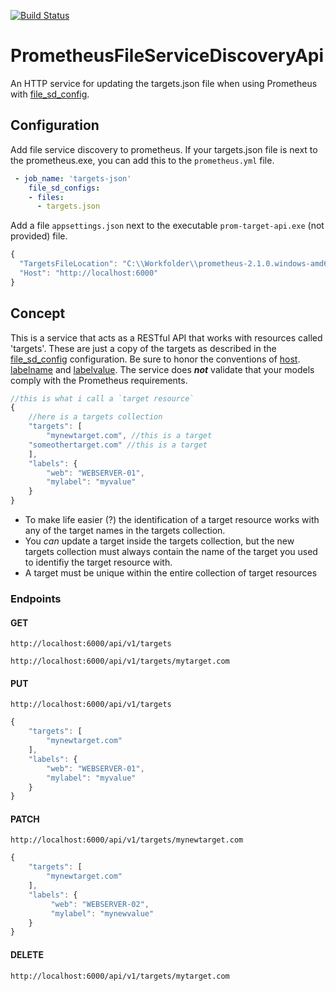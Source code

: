 [![Build Status](https://travis-ci.org/SylvesterMachielse/PrometheusFileServiceDiscoveryApi.svg?branch=master)](https://travis-ci.org/SylvesterMachielse/PrometheusFileServiceDiscoveryApi)

# PrometheusFileServiceDiscoveryApi
An HTTP service for updating the targets.json file when using Prometheus with 
[file_sd_config](https://prometheus.io/docs/prometheus/latest/configuration/configuration/#%3Cfile_sd_config%3E). 

## Configuration
Add file service discovery to prometheus. If your targets.json file is next to the prometheus.exe, you can add this to the `prometheus.yml` file.
```YAML
 - job_name: 'targets-json'
    file_sd_configs:
    - files:
      - targets.json
```

Add a file `appsettings.json` next to the executable `prom-target-api.exe` (not provided) file.

```javascript
{ 
  "TargetsFileLocation": "C:\\Workfolder\\prometheus-2.1.0.windows-amd64\\targets.json",
  "Host": "http://localhost:6000"
}
```

## Concept
This is a service that acts as a RESTful API that works with resources called 'targets'. These are just a copy of the targets as described in the [file_sd_config](https://prometheus.io/docs/prometheus/latest/configuration/configuration/#%3Clabelname%3E) configuration. Be sure to honor the conventions of [host](https://prometheus.io/docs/prometheus/latest/configuration/configuration/#%3Chost%3E). [labelname](https://prometheus.io/docs/prometheus/latest/configuration/configuration/#%3Clabelname%3E) and [labelvalue](https://prometheus.io/docs/prometheus/latest/configuration/configuration/#%3Clabelname%3E). The service does **_not_** validate that your models comply with the Prometheus requirements. 

``` javascript
//this is what i call a `target resource` 
{
    //here is a targets collection
    "targets": [
        "mynewtarget.com", //this is a target
	"someothertarget.com" //this is a target
    ],
    "labels": {
        "web": "WEBSERVER-01",      
        "mylabel": "myvalue"      
    }
}
```

* To make life easier (?) the identification of a target resource works with any of the target names in the targets collection. 
* You _can_ update a target inside the targets collection, but the new targets collection must always contain the name of the target you used to identifiy the target resource with.
* A target must be unique within the entire collection of target resources

### Endpoints
#### GET
`http://localhost:6000/api/v1/targets`

`http://localhost:6000/api/v1/targets/mytarget.com` 

#### PUT
`http://localhost:6000/api/v1/targets`

``` javascript
{
    "targets": [
        "mynewtarget.com"
    ],
    "labels": {
        "web": "WEBSERVER-01",      
        "mylabel": "myvalue"      
    }
}
```

#### PATCH
`http://localhost:6000/api/v1/targets/mynewtarget.com`

``` javascript
{
    "targets": [
        "mynewtarget.com"
    ],
    "labels": {
         "web": "WEBSERVER-02",       
         "mylabel": "mynewvalue"       
    }
}
```

#### DELETE
`http://localhost:6000/api/v1/targets/mytarget.com`
